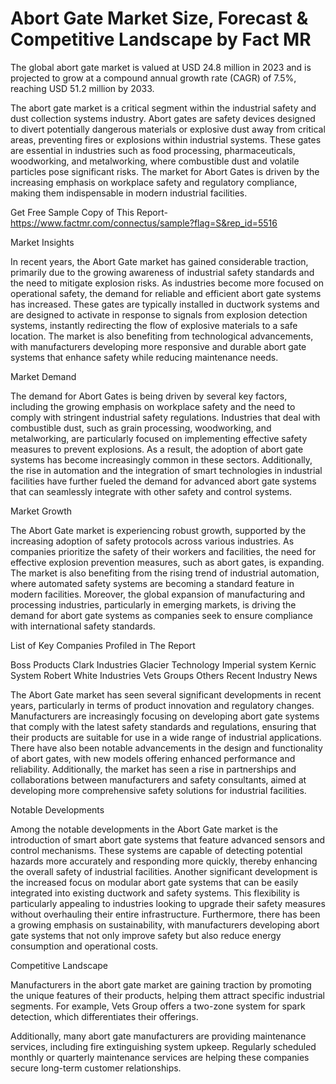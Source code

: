 # Abort Gate Market Size, Forecast & Competitive Landscape by Fact MR
The global abort gate market is valued at USD 24.8 million in 2023 and is projected to grow at a compound annual growth rate (CAGR) of 7.5%, reaching USD 51.2 million by 2033.

The abort gate market is a critical segment within the industrial safety and dust collection systems industry. Abort gates are safety devices designed to divert potentially dangerous materials or explosive dust away from critical areas, preventing fires or explosions within industrial systems. These gates are essential in industries such as food processing, pharmaceuticals, woodworking, and metalworking, where combustible dust and volatile particles pose significant risks. The market for Abort Gates is driven by the increasing emphasis on workplace safety and regulatory compliance, making them indispensable in modern industrial facilities.

Get Free Sample Copy of This Report-https://www.factmr.com/connectus/sample?flag=S&rep_id=5516

Market Insights

In recent years, the Abort Gate market has gained considerable traction, primarily due to the growing awareness of industrial safety standards and the need to mitigate explosion risks. As industries become more focused on operational safety, the demand for reliable and efficient abort gate systems has increased. These gates are typically installed in ductwork systems and are designed to activate in response to signals from explosion detection systems, instantly redirecting the flow of explosive materials to a safe location. The market is also benefiting from technological advancements, with manufacturers developing more responsive and durable abort gate systems that enhance safety while reducing maintenance needs.

Market Demand

The demand for Abort Gates is being driven by several key factors, including the growing emphasis on workplace safety and the need to comply with stringent industrial safety regulations. Industries that deal with combustible dust, such as grain processing, woodworking, and metalworking, are particularly focused on implementing effective safety measures to prevent explosions. As a result, the adoption of abort gate systems has become increasingly common in these sectors. Additionally, the rise in automation and the integration of smart technologies in industrial facilities have further fueled the demand for advanced abort gate systems that can seamlessly integrate with other safety and control systems.

Market Growth

The Abort Gate market is experiencing robust growth, supported by the increasing adoption of safety protocols across various industries. As companies prioritize the safety of their workers and facilities, the need for effective explosion prevention measures, such as abort gates, is expanding. The market is also benefiting from the rising trend of industrial automation, where automated safety systems are becoming a standard feature in modern facilities. Moreover, the global expansion of manufacturing and processing industries, particularly in emerging markets, is driving the demand for abort gate systems as companies seek to ensure compliance with international safety standards.

List of Key Companies Profiled in The Report

Boss Products
Clark Industries
Glacier Technology
Imperial system
Kernic System
Robert White Industries
Vets Groups
Others
Recent Industry News

The Abort Gate market has seen several significant developments in recent years, particularly in terms of product innovation and regulatory changes. Manufacturers are increasingly focusing on developing abort gate systems that comply with the latest safety standards and regulations, ensuring that their products are suitable for use in a wide range of industrial applications. There have also been notable advancements in the design and functionality of abort gates, with new models offering enhanced performance and reliability. Additionally, the market has seen a rise in partnerships and collaborations between manufacturers and safety consultants, aimed at developing more comprehensive safety solutions for industrial facilities.

Notable Developments

Among the notable developments in the Abort Gate market is the introduction of smart abort gate systems that feature advanced sensors and control mechanisms. These systems are capable of detecting potential hazards more accurately and responding more quickly, thereby enhancing the overall safety of industrial facilities. Another significant development is the increased focus on modular abort gate systems that can be easily integrated into existing ductwork and safety systems. This flexibility is particularly appealing to industries looking to upgrade their safety measures without overhauling their entire infrastructure. Furthermore, there has been a growing emphasis on sustainability, with manufacturers developing abort gate systems that not only improve safety but also reduce energy consumption and operational costs.

Competitive Landscape

Manufacturers in the abort gate market are gaining traction by promoting the unique features of their products, helping them attract specific industrial segments. For example, Vets Group offers a two-zone system for spark detection, which differentiates their offerings.

Additionally, many abort gate manufacturers are providing maintenance services, including fire extinguishing system upkeep. Regularly scheduled monthly or quarterly maintenance services are helping these companies secure long-term customer relationships.
